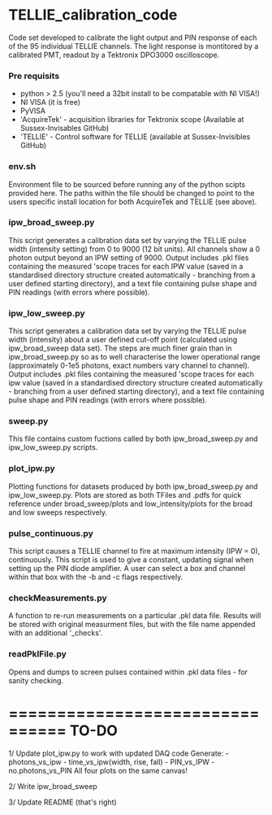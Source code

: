 # TELLIE_calibration_code
Code set developed to calibrate the light output and PIN response of each of the 95 individual TELLIE channels. The light response is montitored by a calibrated PMT, readout by a Tektronix DPO3000 oscilloscope.

### Pre requisits
 - python > 2.5 (you'll need a 32bit install to be compatable with NI VISA!)
 - NI VISA (it is free)
 - PyVISA
 - 'AcquireTek' - acquisition libraries for Tektronix scope (Available at Sussex-Invisables GitHub)
 - 'TELLIE' - Control software for TELLIE (available at Sussex-Invisibles GitHub)

### env.sh
Environment file to be sourced before running any of the python scipts provided here. The paths within the file should be changed to point to the users specific install location for both AcquireTek and TELLIE (see above). 

### ipw_broad_sweep.py
This script generates a calibration data set by varying the TELLIE pulse width (intensity setting) from 0 to 9000 (12 bit units). All channels show a 0 photon output beyond an IPW setting of 9000. Output includes .pkl files containing the measured 'scope traces for each IPW value (saved in a standardised directory structure created automatically - branching from a user defined starting directory), and a text file containing pulse shape and PIN readings (with errors where possible).

### ipw_low_sweep.py
This script generates a calibration data set by varying the TELLIE pulse width (intensity) about a user defined cut-off point (calculated using ipw_broad_sweep data set). The steps are much finer grain than in ipw_broad_sweep.py so as to well characterise the lower operational range (approximately 0-1e5 photons, exact numbers vary channel to channel). Output includes .pkl files containing the measured 'scope traces for each ipw value (saved in a standardised directory structure created automatically - branching from a user defined starting directory), and a text file containing pulse shape and PIN readings (with errors where possible).

### sweep.py
This file contains custom fuctions called by both ipw_broad_sweep.py and ipw_low_sweep.py scripts.

### plot_ipw.py
Plotting functions for datasets produced by both ipw_broad_sweep.py and ipw_low_sweep.py. Plots are stored as both TFiles and .pdfs for quick reference under broad_sweep/plots and low_intensity/plots for the broad and low sweeps respectively. 

### pulse_continuous.py
This script causes a TELLIE channel to fire at maximum intensity (IPW = 0), continuously. This script is used to give a constant, updating signal when setting up the PIN diode amplifier. A user can select a box and channel within that box with the -b and -c flags respectively. 

### checkMeasurements.py
A function to re-run measurements on a particular .pkl data file. Results will be stored with original measurment files, but with the file name appended with an additional '_checks'.

### readPklFile.py 
Opens and dumps to screen pulses contained within .pkl data files - for sanity checking. 


================================
TO-DO
================================
1/ Update plot_ipw.py to work with updated DAQ code
   Generate: - photons_vs_ipw 
   	     - time_vs_ipw(width, rise, fall)
	     - PIN_vs_IPW
	     - no.photons_vs_PIN
   	     All four plots on the same canvas! 

2/ Write ipw_broad_sweep

3/ Update README (that's right)
